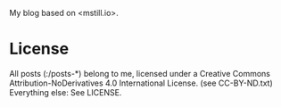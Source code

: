 My blog based on <mstill.io>.

# License
All posts (:/posts-\*) belong to me, licensed under a Creative Commons Attribution-NoDerivatives 4.0 International License. (see CC-BY-ND.txt)
Everything else: See LICENSE.
